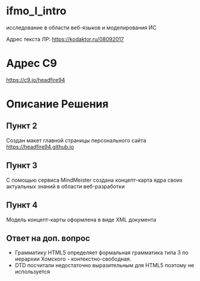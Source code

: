 # ifmo_I_intro
исследование в области веб-языков и моделирования ИС

Адрес текста ЛР:
https://kodaktor.ru/08092017
# Адрес C9
https://c9.io/headfire94
# Описание Решения
## Пункт 2
Создан макет главной страницы персонального сайта https://headfire94.github.io
## Пункт 3
С помощью сервиса MindMeister создана концепт-карта ядра своих актуальных знаний в области веб-разработки
## Пункт 4
Модель концепт-карты оформлена в виде XML документа
## Ответ на доп. вопрос
* Грамматику HTML5 определяет формальная грамматика типа 3 по иерархии Хомского - контекстно-свободная.
* DTD посчитали недостаточно выразительным для HTML5 поэтому не используется